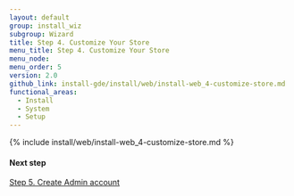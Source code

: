 ```yaml
---
layout: default
group: install_wiz
subgroup: Wizard
title: Step 4. Customize Your Store
menu_title: Step 4. Customize Your Store
menu_node:
menu_order: 5
version: 2.0
github_link: install-gde/install/web/install-web_4-customize-store.md
functional_areas:
  - Install
  - System
  - Setup
---
```


{% include install/web/install-web_4-customize-store.md %}

#### Next step
<a href="{{page.baseurl}}/install-gde/install/web/install-web_5-create-admin.html">Step 5. Create Admin account</a>
